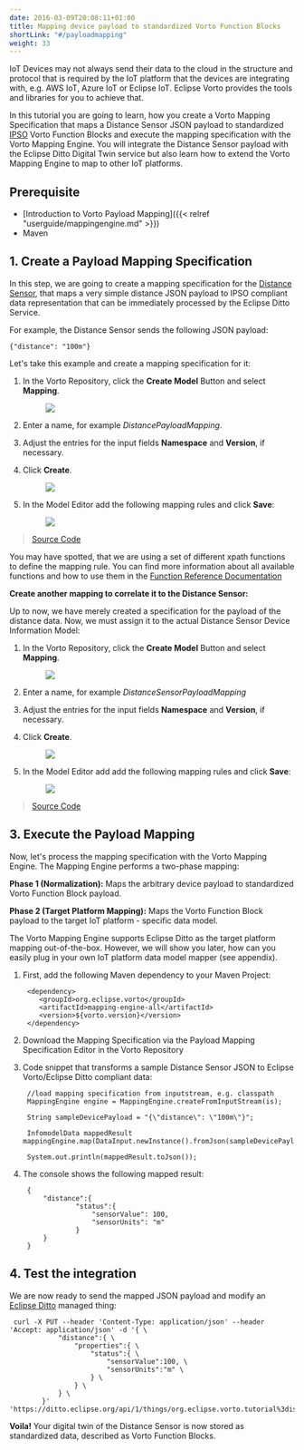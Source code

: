 ```yaml
---
date: 2016-03-09T20:08:11+01:00
title: Mapping device payload to standardized Vorto Function Blocks 
shortLink: "#/payloadmapping"
weight: 33
---
```


IoT Devices may not always send their data to the cloud in the structure and protocol that is required by the IoT platform that the devices are integrating with, e.g. AWS IoT, Azure IoT or Eclipse IoT. Eclipse Vorto provides the tools and libraries for you to achieve that.

In this tutorial you are going to learn, how you create a Vorto Mapping Specification that maps a Distance Sensor JSON payload to standardized [IPSO](https://github.com/IPSO-Alliance/pub) Vorto Function Blocks and execute the mapping specification with the Vorto Mapping Engine. You will integrate the Distance Sensor payload with the Eclipse Ditto Digital Twin service but also learn how to extend the Vorto Mapping Engine to map to other IoT platforms.  

<!--more-->

## Prerequisite

* [Introduction to Vorto Payload Mapping]({{< relref "userguide/mappingengine.md" >}})
* Maven

## 1. Create a Payload Mapping Specification

In this step, we are going to create a mapping specification for the [Distance Sensor](http://vorto.eclipse.org/#/details/org.eclipse.vorto.tutorial/DistanceSensor/1.0.0), that maps a very simple distance JSON payload to IPSO compliant data representation that can be immediately processed by the Eclipse Ditto Service.

For example, the Distance Sensor sends the following JSON payload:
	
	{"distance": "100m"} 

Let's take this example and create a mapping specification for it:

1. In the Vorto Repository, click the **Create Model** Button and select **Mapping**.
	<figure class="screenshot">
	<img src="/images/tutorials/getting_started/create_function_block_designer_btn.png">
	</figure> 
2. Enter a name, for example _DistancePayloadMapping_.
3. Adjust the entries for the input fields **Namespace** and **Version**, if necessary.
4. Click **Create**.
	<figure class="screenshot">
  	<img src="/images/tutorials/payload_mapping/create_mapping_payloadDistanceMapping.png">
	</figure>
5. In the Model Editor add the following mapping rules and click **Save**:

	<figure class="screenshot">
	<img src="/images/tutorials/payload_mapping/edit_mapping.png"> 	
	</figure>
> <a target="_blank" href="http://vorto.eclipse.org/#/details/org.eclipse.vorto.tutorial.mapping/DistancePayloadMapping/1.0.0">Source Code</a>



You may have spotted, that we are using a set of different xpath functions to define the mapping rule. You can find more information about all available functions and how to use them in the [Function Reference Documentation](https://github.com/eclipse/vorto/blob/0.10.0.M4/mapping-engine/docs/built_in_converters.md)

**Create another mapping to correlate it to the Distance Sensor:**

Up to now, we have merely created a specification for the payload of the distance data. Now, we must assign it to the actual Distance Sensor Device Information Model:

1. In the Vorto Repository, click the **Create Model** Button and select **Mapping**.
	<figure class="screenshot">
	<img src="/images/tutorials/getting_started/create_function_block_designer_btn.png">
	</figure> 
2. Enter a name, for example _DistanceSensorPayloadMapping_
3. Adjust the entries for the input fields **Namespace** and **Version**, if necessary.
4. Click **Create**.
	<figure class="screenshot">
  	<img src="/images/tutorials/payload_mapping/create_mapping_payloadDistanceSensorMapping.png">
	</figure>
6. In the Model Editor add add the following mapping rules and click **Save**:

	<figure class="screenshot">
  	<img src="/images/tutorials/payload_mapping/edit_mapping_Sensor.png">
	</figure>
> <a target="_blank" href="http://vorto.eclipse.org/#/details/org.eclipse.vorto.tutorial.mapping/DistanceSensorPayloadMapping/1.0.0">Source Code</a>

## 3. Execute the Payload Mapping 

Now, let's process the mapping specification with the Vorto Mapping Engine. The Mapping Engine performs a two-phase mapping:

**Phase 1 (Normalization):** Maps the arbitrary device payload to standardized Vorto Function Block payload.

**Phase 2 (Target Platform Mapping):** Maps the Vorto Function Block payload to the target IoT platform - specific data model. 

The Vorto Mapping Engine supports Eclipse Ditto as the target platform mapping out-of-the-box. However, we will show you later, how can you easily plug in your own IoT platform data model mapper (see appendix).

1. First, add the following Maven dependency to your Maven Project:

		<dependency>
		   <groupId>org.eclipse.vorto</groupId>
		   <artifactId>mapping-engine-all</artifactId>
		   <version>${vorto.version}</version>
		</dependency>

2. Download the Mapping Specification via the Payload Mapping Specification Editor in the Vorto Repository


3. Code snippet that transforms a sample Distance Sensor JSON to Eclipse Vorto/Eclipse Ditto compliant data:

		//load mapping specification from inputstream, e.g. classpath
		MappingEngine engine = MappingEngine.createFromInputStream(is);

		String sampleDevicePayload = "{\"distance\": \"100m\"}";

		InfomodelData mappedResult mappingEngine.map(DataInput.newInstance().fromJson(sampleDevicePayload));
		
		System.out.println(mappedResult.toJson());

3. The console shows the following mapped result:

		{
			"distance":{
					"status":{
						"sensorValue": 100,
						"sensorUnits": "m"
					}
			}
		}
	
## 4. Test the integration

We are now ready to send the mapped JSON payload and modify an [Eclipse Ditto](http://ditto.eclipse.org/) managed thing:

	 curl -X PUT --header 'Content-Type: application/json' --header 'Accept: application/json' -d '{ \ 
	 			"distance":{ \
	 				"properties":{ \ 
	 					"status":{ \ 
	 						"sensorValue":100, \ 
	 						"sensorUnits":"m" \ 
	 					} \ 
	 				} \ 
	 			} \ 
	 		}' 'https://ditto.eclipse.org/api/1/things/org.eclipse.vorto.tutorial%3distancesensor/features'


**Voila!** Your digital twin of the Distance Sensor is now stored as standardized data, described as Vorto Function Blocks. 
		
